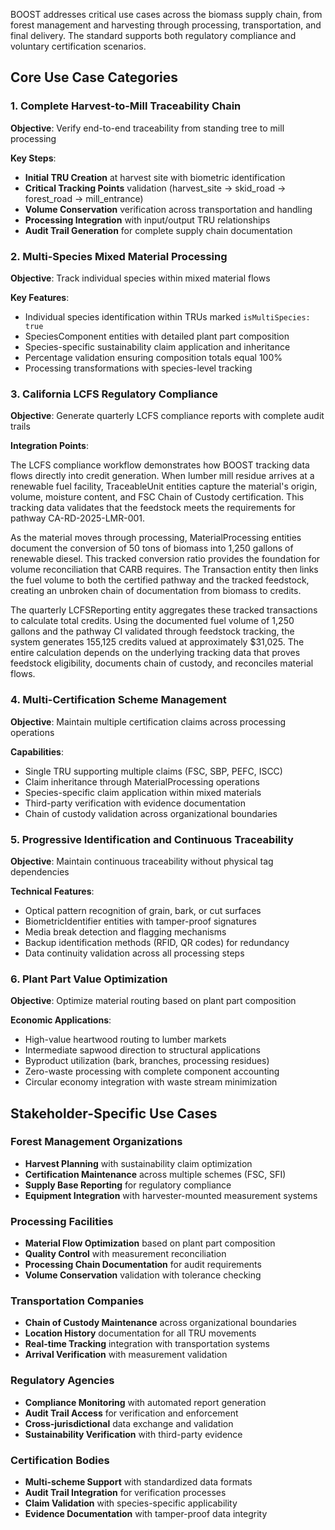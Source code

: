 BOOST addresses critical use cases across the biomass supply chain, from forest management and harvesting through processing, transportation, and final delivery. The standard supports both regulatory compliance and voluntary certification scenarios.

## Core Use Case Categories

### 1. Complete Harvest-to-Mill Traceability Chain

**Objective**: Verify end-to-end traceability from standing tree to mill processing

**Key Steps**:
- **Initial TRU Creation** at harvest site with biometric identification
- **Critical Tracking Points** validation (harvest_site → skid_road → forest_road → mill_entrance)
- **Volume Conservation** verification across transportation and handling
- **Processing Integration** with input/output TRU relationships
- **Audit Trail Generation** for complete supply chain documentation

### 2. Multi-Species Mixed Material Processing

**Objective**: Track individual species within mixed material flows

**Key Features**:
- Individual species identification within TRUs marked `isMultiSpecies: true`
- SpeciesComponent entities with detailed plant part composition
- Species-specific sustainability claim application and inheritance
- Percentage validation ensuring composition totals equal 100%
- Processing transformations with species-level tracking

### 3. California LCFS Regulatory Compliance

**Objective**: Generate quarterly LCFS compliance reports with complete audit trails

**Integration Points**:

The LCFS compliance workflow demonstrates how BOOST tracking data flows directly into credit generation. When lumber mill residue arrives at a renewable fuel facility, TraceableUnit entities capture the material's origin, volume, moisture content, and FSC Chain of Custody certification. This tracking data validates that the feedstock meets the requirements for pathway CA-RD-2025-LMR-001.

As the material moves through processing, MaterialProcessing entities document the conversion of 50 tons of biomass into 1,250 gallons of renewable diesel. This tracked conversion ratio provides the foundation for volume reconciliation that CARB requires. The Transaction entity then links the fuel volume to both the certified pathway and the tracked feedstock, creating an unbroken chain of documentation from biomass to credits.

The quarterly LCFSReporting entity aggregates these tracked transactions to calculate total credits. Using the documented fuel volume of 1,250 gallons and the pathway CI validated through feedstock tracking, the system generates 155,125 credits valued at approximately $31,025. The entire calculation depends on the underlying tracking data that proves feedstock eligibility, documents chain of custody, and reconciles material flows.

### 4. Multi-Certification Scheme Management

**Objective**: Maintain multiple certification claims across processing operations

**Capabilities**:
- Single TRU supporting multiple claims (FSC, SBP, PEFC, ISCC)
- Claim inheritance through MaterialProcessing operations
- Species-specific claim application within mixed materials
- Third-party verification with evidence documentation
- Chain of custody validation across organizational boundaries

### 5. Progressive Identification and Continuous Traceability

**Objective**: Maintain continuous traceability without physical tag dependencies

**Technical Features**:
- Optical pattern recognition of grain, bark, or cut surfaces
- BiometricIdentifier entities with tamper-proof signatures
- Media break detection and flagging mechanisms
- Backup identification methods (RFID, QR codes) for redundancy
- Data continuity validation across all processing steps

### 6. Plant Part Value Optimization

**Objective**: Optimize material routing based on plant part composition

**Economic Applications**:
- High-value heartwood routing to lumber markets
- Intermediate sapwood direction to structural applications
- Byproduct utilization (bark, branches, processing residues)
- Zero-waste processing with complete component accounting
- Circular economy integration with waste stream minimization

## Stakeholder-Specific Use Cases

### Forest Management Organizations
- **Harvest Planning** with sustainability claim optimization
- **Certification Maintenance** across multiple schemes (FSC, SFI)
- **Supply Base Reporting** for regulatory compliance
- **Equipment Integration** with harvester-mounted measurement systems

### Processing Facilities
- **Material Flow Optimization** based on plant part composition
- **Quality Control** with measurement reconciliation
- **Processing Chain Documentation** for audit requirements
- **Volume Conservation** validation with tolerance checking

### Transportation Companies
- **Chain of Custody Maintenance** across organizational boundaries
- **Location History** documentation for all TRU movements
- **Real-time Tracking** integration with transportation systems
- **Arrival Verification** with measurement validation

### Regulatory Agencies
- **Compliance Monitoring** with automated report generation
- **Audit Trail Access** for verification and enforcement
- **Cross-jurisdictional** data exchange and validation
- **Sustainability Verification** with third-party evidence

### Certification Bodies
- **Multi-scheme Support** with standardized data formats
- **Audit Trail Integration** for verification processes
- **Claim Validation** with species-specific applicability
- **Evidence Documentation** with tamper-proof data integrity